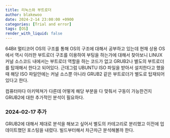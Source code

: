 ```yaml
---
title: 리눅스와 부트로더
author: blakewoo
date: 2024-2-14 23:00:00 +0900
categories: [Trial and error]
tags: [OS]
render_with_liquid: false
---
```


64Bit 멀티코어 OS의 구조를 통해 OS의 구조에 대해서 공부하고 있는데
현재 상용 OS에서 역시 이러한 부트로더 구조를 이용하여 부팅을 하는가에 대해서 찾아보니
LINUX 커널 소스코드 내에서는 부트로더 역할을 하는 코드가 없고
GRUB2나 별도의 부트로더를 탑재해서 한다고 되어있다.
근데그럼 UBUNTU ISO 파일을 받아서 설치한다고 했을때 해당 ISO 파일안에는 커널 소스뿐 아니라
GRUB2 같은 부트로더가 별도로 탑재되어있다고 한다.

컴퓨터마다 아키텍쳐가 다른데 어떻게 해당 부분을 다 맞춰서 구동이 가능한건지
GRUB2에 대한 추가적인 분석이 필요하다.

###  2024-02-17 추가
GRUB2에 대해서 제대로 분석을 해보고 싶어서 별도의 카테고리로 분리했고
이전에 업데이트했던 포스팅을 내렸다. 빌드부터해서 차근차근 분석해볼까 한다.
